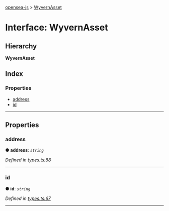 [opensea-js](../README.md) > [WyvernAsset](../interfaces/wyvernasset.md)

# Interface: WyvernAsset

## Hierarchy

**WyvernAsset**

## Index

### Properties

* [address](wyvernasset.md#address)
* [id](wyvernasset.md#id)

---

## Properties

<a id="address"></a>

###  address

**● address**: *`string`*

*Defined in [types.ts:68](https://github.com/ProjectOpenSea/opensea-js/blob/6a0f90f/src/types.ts#L68)*

___
<a id="id"></a>

###  id

**● id**: *`string`*

*Defined in [types.ts:67](https://github.com/ProjectOpenSea/opensea-js/blob/6a0f90f/src/types.ts#L67)*

___

